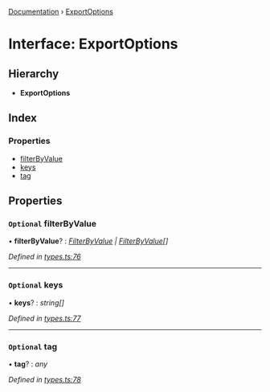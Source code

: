 [Documentation](../README.md) › [ExportOptions](exportoptions.md)

# Interface: ExportOptions

## Hierarchy

* **ExportOptions**

## Index

### Properties

* [filterByValue](exportoptions.md#optional-filterbyvalue)
* [keys](exportoptions.md#optional-keys)
* [tag](exportoptions.md#optional-tag)

## Properties

### `Optional` filterByValue

• **filterByValue**? : *[FilterByValue](../README.md#filterbyvalue) | [FilterByValue](../README.md#filterbyvalue)[]*

*Defined in [types.ts:76](https://github.com/badbatch/cachemap/blob/ba019ba/packages/core/src/types.ts#L76)*

___

### `Optional` keys

• **keys**? : *string[]*

*Defined in [types.ts:77](https://github.com/badbatch/cachemap/blob/ba019ba/packages/core/src/types.ts#L77)*

___

### `Optional` tag

• **tag**? : *any*

*Defined in [types.ts:78](https://github.com/badbatch/cachemap/blob/ba019ba/packages/core/src/types.ts#L78)*
